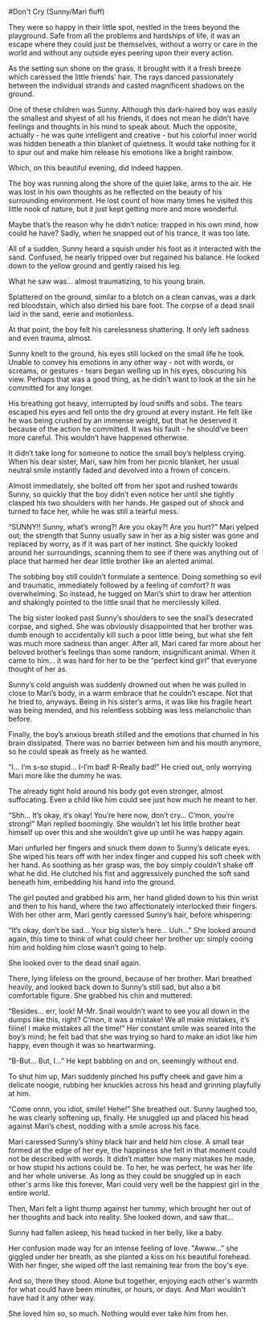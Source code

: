 #Don't Cry (Sunny/Mari fluff)

They were so happy in their little spot, nestled in the trees beyond the playground. Safe from all the problems and hardships of life, it was an escape where they could just be themselves, without a worry or care in the world and without any outside eyes peering upon their every action.

As the setting sun shone on the grass, it brought with it a fresh breeze which caressed the little friends’ hair. The rays danced passionately between the individual strands and casted magnificent shadows on the ground.

One of these children was Sunny. Although this dark-haired boy was easily the smallest and shyest of all his friends, it does not mean he didn’t have feelings and thoughts in his mind to speak about. Much the opposite, actually - he was quite intelligent and creative - but his colorful inner world was hidden beneath a thin blanket of quietness. It would take nothing for it to spur out and make him release his emotions like a bright rainbow.

Which, on this beautiful evening, did indeed happen.

The boy was running along the shore of the quiet lake, arms to the air. He was lost in his own thoughts as he reflected on the beauty of his surrounding environment. He lost count of how many times he visited this little nook of nature, but it just kept getting more and more wonderful.

Maybe that’s the reason why he didn’t notice: trapped in his own mind, how could he have? Sadly, when he snapped out of his trance, it was too late.

All of a sudden, Sunny heard a squish under his foot as it interacted with the sand. Confused, he nearly tripped over but regained his balance. He looked down to the yellow ground and gently raised his leg.

What he saw was… almost traumatizing, to his young brain.

Splattered on the ground, similar to a blotch on a clean canvas, was a dark red bloodstain, which also dirtied his bare foot. The corpse of a dead snail laid in the sand, eerie and motionless.

At that point, the boy felt his carelessness shattering. It only left sadness and even trauma, almost.

Sunny knelt to the ground, his eyes still locked on the small life he took. Unable to convey his emotions in any other way - not with words, or screams, or gestures - tears began welling up in his eyes, obscuring his view. Perhaps that was a good thing, as he didn’t want to look at the sin he committed for any longer. 

His breathing got heavy, interrupted by loud sniffs and sobs. The tears escaped his eyes and fell onto the dry ground at every instant. He felt like he was being crushed by an immense weight, but that he deserved it because of the action he committed. It was his fault - he should’ve been more careful. This wouldn’t have happened otherwise.

It didn’t take long for someone to notice the small boy’s helpless crying. When his dear sister, Mari, saw him from her picnic blanket, her usual neutral smile instantly faded and devolved into a frown of concern. 

Almost immediately, she bolted off from her spot and rushed towards Sunny, so quickly that the boy didn’t even notice her until she tightly clasped his two shoulders with her hands. He gasped out of shock and turned to face her, while he was still a tearful mess. 

“SUNNY!! Sunny, what’s wrong?! Are you okay?! Are you hurt?” Mari yelped out; the strength that Sunny usually saw in her as a big sister was gone and replaced by worry, as if it was part of her instinct. She quickly looked around her surroundings, scanning them to see if there was anything out of place that harmed her dear little brother like an alerted animal.

The sobbing boy still couldn’t formulate a sentence. Doing something so evil and traumatic, immediately followed by a feeling of comfort? It was overwhelming. So instead, he tugged on Mari’s shirt to draw her attention and shakingly pointed to the little snail that he mercilessly killed. 

The big sister looked past Sunny’s shoulders to see the snail’s desecrated corpse, and sighed. She was obviously disappointed that her brother was dumb enough to accidentally kill such a poor little being, but what she felt was much more sadness than anger. After all, Mari cared far more about her beloved brother’s feelings than some random, insignificant animal. When it came to him… it was hard for her to be the “perfect kind girl” that everyone thought of her as.

Sunny’s cold anguish was suddenly drowned out when he was pulled in close to Mari’s body, in a warm embrace that he couldn’t escape. Not that he tried to, anyways. Being in his sister’s arms, it was like his fragile heart was being mended, and his relentless sobbing was less melancholic than before.

Finally, the boy’s anxious breath stilled and the emotions that churned in his brain dissipated. There was no barrier between him and his mouth anymore, so he could speak as freely as he wanted. 

“I… I’m s-so stupid… I-I’m bad! R-Really bad!” He cried out, only worrying Mari more like the dummy he was.

The already tight hold around his body got even stronger, almost suffocating. Even a child like him could see just how much he meant to her. 

“Shh… It’s okay, it’s okay! You’re here now, don’t cry… C’mon, you’re strong!” Mari replied boomingly. She wouldn’t let his little brother beat himself up over this and she wouldn’t give up until he was happy again.

Mari unfurled her fingers and snuck them down to Sunny’s delicate eyes. She wiped his tears off with her index finger and cupped his soft cheek with her hand. As soothing as her grasp was, the boy simply couldn’t shake off what he did. He clutched his fist and aggressively punched the soft sand beneath him, embedding his hand into the ground. 

The girl pouted and grabbed his arm, her hand glided down to his thin wrist and then to his hand, where the two affectionately interlocked their fingers. With her other arm, Mari gently caressed Sunny’s hair, before whispering:

“It’s okay, don’t be sad… Your big sister’s here… Uuh…” She looked around again, this time to think of what could cheer her brother up: simply cooing him and holding him close wasn’t going to help.

She looked over to the dead snail again. 

There, lying lifeless on the ground, because of her brother. Mari breathed heavily, and looked back down to Sunny’s still sad, but also a bit comfortable figure. She grabbed his chin and muttered:

“Besides… err, look! M-Mr. Snail wouldn’t want to see you all down in the dumps like this, right? C’mon, it was a mistake! We all make mistakes, it’s fiiine! I make mistakes all the time!” Her constant smile was seared into the boy’s mind; he felt bad that she was trying so hard to make an idiot like him happy, even though it was so heartwarming.

“B-But… But, I…” He kept babbling on and on, seemingly without end. 

To shut him up, Mari suddenly pinched his puffy cheek and gave him a delicate noogie, rubbing her knuckles across his head and grinning playfully at him.

“Come onnn, you idiot, smile! Hehe!” She breathed out. Sunny laughed too, he was clearly softening up, finally. He snuggled up and placed his head against Mari’s chest, nodding with a smile across his face.

Mari caressed Sunny’s shiny black hair and held him close. A small tear formed at the edge of her eye, the happiness she felt in that moment could not be described with words. It didn’t matter how many mistakes he made, or how stupid his actions could be. To her, he was perfect, he was her life and her whole universe. As long as they could be snuggled up in each other's arms like this forever, Mari could very well be the happiest girl in the entire world.

Then, Mari felt a light thump against her tummy, which brought her out of her thoughts and back into reality. She looked down, and saw that…  

Sunny had fallen asleep, his head tucked in her belly, like a baby.

Her confusion made way for an intense feeling of love. "Awww…" she giggled under her breath, as she planted a kiss on his beautiful forehead. With her finger, she wiped off the last remaining tear from the boy's eye.

And so, there they stood. Alone but together, enjoying each other's warmth for what could have been minutes, or hours, or days. And Mari wouldn't have had it any other way.


She loved him so, so much. Nothing would ever take him from her.
